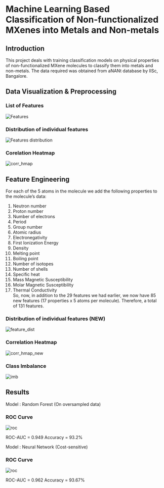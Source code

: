 # Machine Learning Based Classification of Non-functionalized MXenes into Metals and Non-metals 

## Introduction
This project deals with training classification models on physical properties of non-functionalized MXene molecules to classify them into metals and non-metals.
The data required was obtained from aNANt database by IISc, Bangalore.

## Data Visualization & Preprocessing
### List of Features

![Features](https://github.com/UtsavMurarka/MXene-machine-learning/blob/master/features.JPG)

### Distribution of individual features

![Features distribution](https://github.com/UtsavMurarka/MXene-machine-learning/blob/master/feature_plots.png)

### Corelation Heatmap

![corr_hmap](https://github.com/UtsavMurarka/MXene-machine-learning/blob/master/Corr_Heatmap.jpg)

## Feature Engineering

For each of the 5 atoms in the molecule we add the following properties to the molecule’s data:<br/>
1.	Neutron number
2.	Proton number
3.	Number of electrons
4.	Period
5.	Group number
6.	Atomic radius
7.	Electronegativity
8.	First Ionization Energy
9.	Density
10.	Melting point
11.	Boiling point
12.	Number of isotopes
13.	Number of shells
14.	Specific heat
15. Mass Magnetic Susceptibility
16. Molar Magnetic Susceptibility
17. Thermal Conductivity<br/>
So, now, in addition to the 29 features we had earlier, we now have 85 new features (17 properties x 5 atoms per molecule). Therefore, a total of 131 features.

### Distribution of individual features (NEW)
![feature_dist](https://github.com/UtsavMurarka/MXene-machine-learning/blob/master/feature_dist_99.png)
### Correlation Heatmap
![corr_hmap_new](https://github.com/UtsavMurarka/MXene-machine-learning/blob/master/corr_heatmap_new.png)

### Class Imbalance
![imb](https://github.com/UtsavMurarka/MXene-machine-learning/blob/master/imb.JPG)

## Results
Model : Random Forest (On oversampled data)

### ROC Curve
![roc](https://github.com/UtsavMurarka/MXene-machine-learning/blob/master/RF_ROC.JPG)

ROC-AUC = 0.949
Accuracy = 93.2%


Model : Neural Network (Cost-sensitive)

### ROC Curve
![roc](https://github.com/UtsavMurarka/MXene-machine-learning/blob/master/NN_ROC.JPG)

ROC-AUC = 0.962
Accuracy = 93.67%
